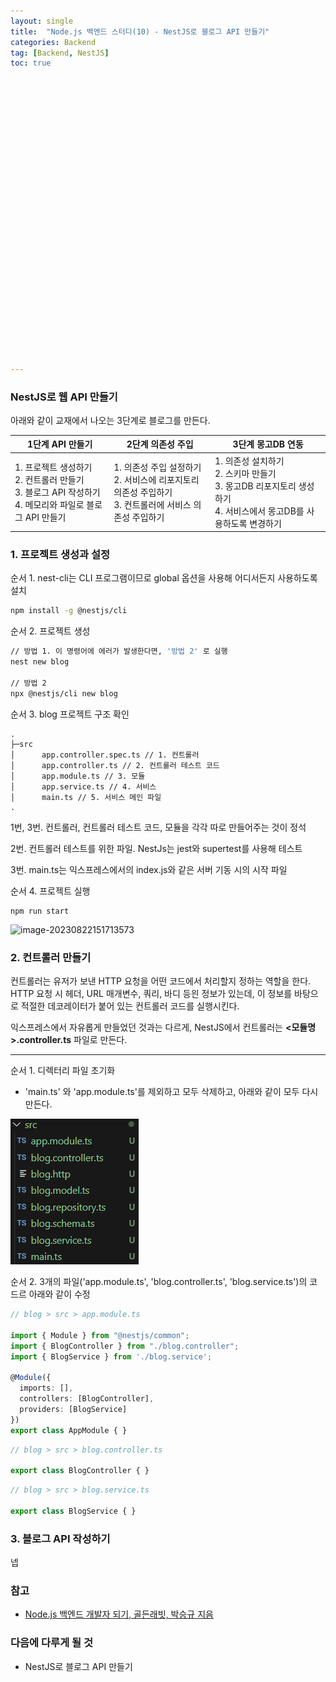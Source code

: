 ```yaml
---
layout: single
title:  "Node.js 백엔드 스터디(10) - NestJS로 블로그 API 만들기"
categories: Backend
tag: [Backend, NestJS]
toc: true 




























---
```


### NestJS로 웹 API 만들기

아래와 같이 교재에서 나오는 3단계로 블로그를 만든다.

| 1단계 API 만들기                                             | 2단계 의존성 주입                                            | 3단계 몽고DB 연동                                            |
| ------------------------------------------------------------ | ------------------------------------------------------------ | ------------------------------------------------------------ |
| 1. 프로젝트 생성하기<br />2. 컨트롤러 만들기<br />3. 블로그 API 작성하기<br />4. 메모리와 파일로 블로그 API 만들기 | 1. 의존성 주입 설정하기<br />2. 서비스에 리포지토리 의존성 주입하기<br />3. 컨트롤러에 서비스 의존성 주입하기 | 1. 의존성 설치하기<br />2. 스키마 만들기<br />3. 몽고DB 리포지토리 생성하기<br />4. 서비스에서 몽고DB를 사용하도록 변경하기 |



### 1. 프로젝트 생성과 설정

순서 1. nest-cli는 CLI 프로그램이므로 global 옵션을 사용해 어디서든지 사용하도록 설치

```bash
npm install -g @nestjs/cli
```



순서 2. 프로젝트 생성

```bash
// 방법 1. 이 명령어에 에러가 발생한다면, '방법 2' 로 실행
nest new blog 

// 방법 2
npx @nestjs/cli new blog
```



순서 3. blog 프로젝트 구조 확인

```
.
├─src
│      app.controller.spec.ts // 1. 컨트롤러
│      app.controller.ts // 2. 컨트롤러 테스트 코드
│      app.module.ts // 3. 모듈
│      app.service.ts // 4. 서비스
│      main.ts // 5. 서비스 메인 파일
.
```



1번, 3번. 컨트롤러, 컨트롤러 테스트 코드, 모듈을 각각 따로 만들어주는 것이 정석

2번. 컨트롤러 테스트를 위한 파일. NestJs는 jest와 supertest를 사용해 테스트

3번. main.ts는 익스프레스에서의 index.js와 같은 서버 기동 시의 시작 파일





순서 4. 프로젝트 실행

```
npm run start
```

![image-20230822151713573](../../images/2023-08-19-a5/image-20230822151713573.png)









### 2. 컨트롤러 만들기

컨트롤러는 유저가 보낸 HTTP 요청을 어떤 코드에서 처리할지 정하는 역할을 한다. HTTP 요청 시 헤더, URL 매개변수, 쿼리, 바디 등읜 정보가 있는데, 이 정보를 바탕으로 적절한 데코레이터가 붙어 있는 컨트롤러 코드를 실행시킨다.

익스프레스에서 자유롭게 만들었던 것과는 다르게, NestJS에서 컨트롤러는 **<모듈명>.controller.ts** 파일로 만든다.

------

순서 1. 디렉터리 파일 초기화

- 'main.ts' 와 'app.module.ts'를 제외하고 모두 삭제하고, 아래와 같이 모두 다시 만든다.

![image-20230822154702950](../images/2023-08-19-a5/image-20230822154702950.png)



순서 2. 3개의 파일('app.module.ts', 'blog.controller.ts', 'blog.service.ts')의 코드르 아래와 같이 수정

```typescript
// blog > src > app.module.ts

import { Module } from "@nestjs/common";
import { BlogController } from "./blog.controller";
import { BlogService } from './blog.service';

@Module({
  imports: [],
  controllers: [BlogController],
  providers: [BlogService]
})
export class AppModule { }
```

```typescript
// blog > src > blog.controller.ts

export class BlogController { }
```

```typescript
// blog > src > blog.service.ts

export class BlogService { }
```













### 3. 블로그 API 작성하기

넵







### 참고

- [Node.js 백엔드 개발자 되기, 골든래빗, 박승규 지음](https://goldenrabbit.co.kr/product/be_node_backend/)



### 다음에 다루게 될 것

- NestJS로 블로그 API 만들기



